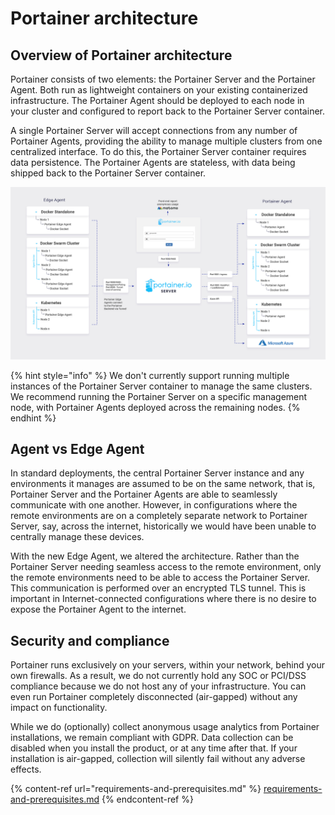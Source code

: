 # Portainer architecture

## Overview of Portainer architecture

Portainer consists of two elements: the Portainer Server and the Portainer Agent. Both run as lightweight containers on your existing containerized infrastructure. The Portainer Agent should be deployed to each node in your cluster and configured to report back to the Portainer Server container.

A single Portainer Server will accept connections from any number of Portainer Agents, providing the ability to manage multiple clusters from one centralized interface. To do this, the Portainer Server container requires data persistence. The Portainer Agents are stateless, with data being shipped back to the Portainer Server container.

![The Portainer architecture](../.gitbook/assets/portainer-architecture-detailed.png)

{% hint style="info" %}
We don't currently support running multiple instances of the Portainer Server container to manage the same clusters. We recommend running the Portainer Server on a specific management node, with Portainer Agents deployed across the remaining nodes.
{% endhint %}

## Agent vs Edge Agent

In standard deployments, the central Portainer Server instance and any environments it manages are assumed to be on the same network, that is, Portainer Server and the Portainer Agents are able to seamlessly communicate with one another. However, in configurations where the remote environments are on a completely separate network to Portainer Server, say, across the internet, historically we would have been unable to centrally manage these devices.

With the new Edge Agent, we altered the architecture. Rather than the Portainer Server needing seamless access to the remote environment, only the remote environments need to be able to access the Portainer Server. This communication is performed over an encrypted TLS tunnel. This is important in Internet-connected configurations where there is no desire to expose the Portainer Agent to the internet.

## Security and compliance

Portainer runs exclusively on your servers, within your network, behind your own firewalls. As a result, we do not currently hold any SOC or PCI/DSS compliance because we do not host any of your infrastructure. You can even run Portainer completely disconnected (air-gapped) without any impact on functionality.

While we do (optionally) collect anonymous usage analytics from Portainer installations, we remain compliant with GDPR. Data collection can be disabled when you install the product, or at any time after that. If your installation is air-gapped, collection will silently fail without any adverse effects.

{% content-ref url="requirements-and-prerequisites.md" %}
[requirements-and-prerequisites.md](requirements-and-prerequisites.md)
{% endcontent-ref %}
